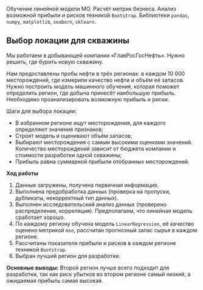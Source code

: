 Обучение линейной модели МО. Расчёт метрик бизнеса. Анализ возможной прибыли и рисков техникой `Bootstrap`. Библиотеки `pandas`, `numpy`, `matplotlib`, `seaborn`, `sklearn`.  

## Выбор локации для скважины

Мы работаем в добывающей компании «ГлавРосГосНефть». Нужно решить, где бурить новую скважину.  

Нам предоставлены пробы нефти в трёх регионах: в каждом 10 000 месторождений, где измерили качество нефти и объём её запасов. Нужно построить модель машинного обучения, которая поможет определить регион, где добыча принесёт наибольшую прибыль. Необходимо проанализировать возможную прибыль и риски.  

Шаги для выбора локации:  
- В избранном регионе ищут месторождения, для каждого определяют значения признаков;  
- Строят модель и оценивают объём запасов;  
- Выбирают месторождения с самым высокими оценками значений. Количество месторождений зависит от бюджета компании и стоимости разработки одной скважины;  
- Прибыль равна суммарной прибыли отобранных месторождений.  

**Ход работы**  

1. Данные загружены, получена первичная информация.  
2. Выполнена предобработка данных (проверка на пропуски, дубликаты, некорректный тип данных).  
3. Выполнен исследовательский анализ данных (проверено распределение, корреляция). Предполагаем, что линейная модель сработает хорошо.  
4. По каждому региону обучена модель `LinearRegression`, её качество оценено метрикой `mse`, рассчитан прогнозный запас сырья в каждом регионе.  
5. Рассчитаны показатели прибыли и рисков в каждом регионе техникой `Bootstrap`.  
6. Выбран лучший регион для разработки.  

**Основные выводы:** Второй регион лучше всего подходит для разработки, так как риск убытков во втором регионе самый низкий, а ожидаемая прибыль самая высокая.
